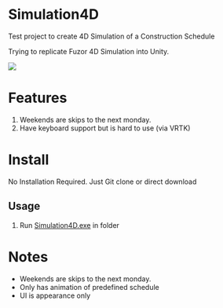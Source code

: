 # Simulation4D
  Test project to create 4D Simulation of a Construction Schedule
  
  Trying to replicate Fuzor 4D Simulation into Unity.

 <img src="https://user-images.githubusercontent.com/5699978/193414169-4fa8d84b-da37-4dec-9349-3a80f1b562aa.png">

# Features
  1. Weekends are skips to the next monday.
  2. Have keyboard support but is hard to use (via VRTK)
  
# Install
  No Installation Required. Just Git clone or direct download

## Usage
  1. Run [Simulation4D.exe](https://github.com/KhiewJianBin/Simulation4D/blob/main/Simulation4D.exe) in folder

# Notes
- Weekends are skips to the next monday.
- Only has animation of predefined schedule
- UI is appearance only
